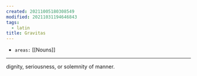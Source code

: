 ```yaml
---
created: 20211005180308549
modified: 20211031194646843
tags:
  - latin
title: Gravitas
---
```


- `areas:` [[Nouns]]

---

dignity, seriousness, or solemnity of manner.
